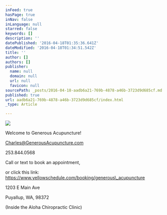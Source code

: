 ```yaml
---
inFeed: true
hasPage: true
inNav: false
inLanguage: null
starred: false
keywords: []
description: ''
datePublished: '2016-04-18T01:35:36.641Z'
dateModified: '2016-04-18T01:34:51.542Z'
title: ''
author: []
authors: []
publisher:
  name: null
  domain: null
  url: null
  favicon: null
sourcePath: _posts/2016-04-18-aadb6a21-769b-4878-a46b-3723d9d685cf.md
published: true
url: aadb6a21-769b-4878-a46b-3723d9d685cf/index.html
_type: Article

---
```

![](https://the-grid-user-content.s3-us-west-2.amazonaws.com/286a71ae-25f4-42db-bbf2-aea68d4176cc.jpg)

Welcome
to Generous Acupuncture!

Charles@GenerousAcupuncture.com

253.844.0568

Call or text to book an appointment,

or click this
link: https://www.yellowschedule.com/booking/generous\_acupuncture

1203
E Main Ave

Puyallup, WA, 98372

(Inside the Aloha Chiropractic Clinic)